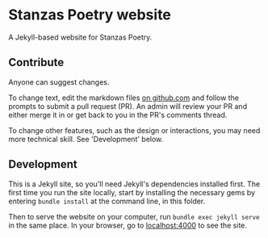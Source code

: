 # Stanzas Poetry website

A Jekyll-based website for Stanzas Poetry.


## Contribute

Anyone can suggest changes.

To change text, edit the markdown files [on github.com](https://github.com/arthurattwell/stanzaspoetry) and follow the prompts to submit a pull request (PR). An admin will review your PR and either merge it in or get back to you in the PR's comments thread.

To change other features, such as the design or interactions, you may need more technical skill. See 'Development' below.


## Development

This is a Jekyll site, so you'll need Jekyll's dependencies installed first. The first time you run the site locally, start by installing the necessary gems by entering `bundle install` at the command line, in this folder.

Then to serve the website on your computer, run `bundle exec jekyll serve` in the same place. In your browser, go to [localhost:4000](http://localhost:4000) to see the site.
